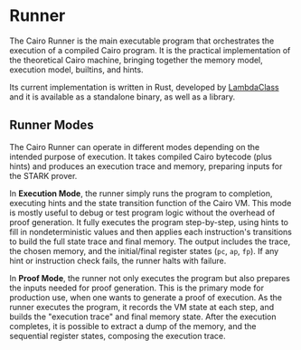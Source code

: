 # Runner

The Cairo Runner is the main executable program that orchestrates the execution of a compiled Cairo program. It is the practical implementation of the theoretical Cairo machine, bringing together the memory model, execution model, builtins, and hints.

Its current implementation is written in Rust, developed by [LambdaClass](https://github.com/lambdaclass/cairo-vm) and it is available as a standalone binary, as well as a library.

## Runner Modes

The Cairo Runner can operate in different modes depending on the intended purpose of execution. It takes compiled Cairo bytecode (plus hints) and produces an execution trace and memory, preparing inputs for the STARK prover.

In **Execution Mode**, the runner simply runs the program to completion, executing hints and the state transition function of the Cairo VM. This mode is mostly useful to debug or test program logic without the overhead of proof generation. It fully executes the program step-by-step, using hints to fill in nondeterministic values and then applies each instruction's transitions to build the full state trace and final memory. The output includes the trace, the chosen memory, and the initial/final register states (`pc`, `ap`, `fp`). If any hint or instruction check fails, the runner halts with failure.

In **Proof Mode**, the runner not only executes the program but also prepares the inputs needed for proof generation. This is the primary mode for production use, when one wants to generate a proof of execution. As the runner executes the program, it records the VM state at each step, and builds the "execution trace" and final memory state. After the execution completes, it is possible to extract a dump of the memory, and the sequential register states, composing the execution trace.
